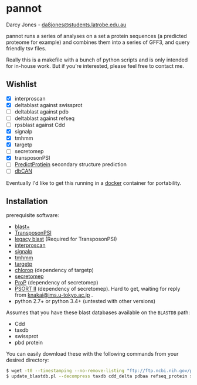 # pannot

Darcy Jones - <da8jones@students.latrobe.edu.au>

pannot runs a series of analyses on a set a protein sequences (a predicted proteome for example) and combines them into a series of GFF3, and query friendly tsv files.

Really this is a makefile with a bunch of python scripts and is only intended for in-house work.
But if you're interested, please feel free to contact me.


## Wishlist

- [x] interproscan
- [x] deltablast against swissprot
- [ ] deltablast against pdb
- [ ] deltablast against refseq
- [ ] rpsblast against Cdd
- [x] signalp
- [x] tmhmm
- [x] targetp
- [ ] secretomep
- [x] transposonPSI
- [ ] [PredictProtiein](https://www.predictprotein.org/) secondary structure prediction
- [ ] [dbCAN](http://csbl.bmb.uga.edu/dbCAN/index.php)

Eventually I'd like to get this running in a [docker](https://www.docker.com/) container for portability.

## Installation

prerequisite software:

- [blast+](ftp://ftp.ncbi.nlm.nih.gov/blast/executables/blast+/LATEST/)
- [TransposonPSI](http://transposonpsi.sourceforge.net/)
- [legacy blast](ftp://ftp.ncbi.nlm.nih.gov/blast/executables/release/LATEST/) (Required for TransposonPSI)
- [interproscan](https://github.com/ebi-pf-team/interproscan)
- [signalp](http://www.cbs.dtu.dk/cgi-bin/nph-sw_request?signalp)
- [tmhmm](http://www.cbs.dtu.dk/cgi-bin/nph-sw_request?tmhmm)
- [targetp](http://www.cbs.dtu.dk/cgi-bin/nph-sw_request?targetp)
- [chlorop](http://www.cbs.dtu.dk/cgi-bin/nph-sw_request?chlorop) (dependency of targetp)
- [secretomep](http://www.cbs.dtu.dk/services/SecretomeP/)
- [ProP](http://www.cbs.dtu.dk/cgi-bin/nph-sw_request?prop) (dependency of secretomep)
- [PSORT II](http://psort.hgc.jp/) (dependency of secretomep). Hard to get, waiting for reply from <knakai@ims.u-tokyo.ac.jp> .
- python 2.7+ or python 3.4+ (untested with other versions)

Assumes that you have these blast databases available on the `BLASTDB` path:

- Cdd
- taxdb
- swissprot
- pbd protein

You can easily download these with the following commands from your desired directory:

```bash
$ wget -t0 --timestamping --no-remove-listing "ftp://ftp.ncbi.nih.gov/pub/mmdb/cdd/little_endian/*" && tar zxf Cdd_LE.tar.gz
$ update_blastdb.pl --decompress taxdb cdd_delta pdbaa refseq_protein swissprot
```
